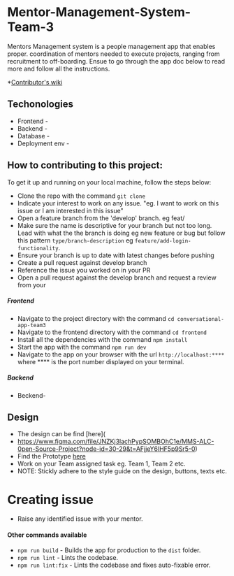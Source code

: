 # Mentor-Management-System-Team-3

Mentors Management system is a people management app that enables proper.
coordination of mentors needed to execute projects, ranging from recruitment to off-boarding. Ensue to go through the app doc below to read more and follow all the instructions.

*[Contributor's wiki](https://github.com/ALCOpenSource/Mentor-Management-System-Team-3/wiki)


## Techonologies 

* Frontend - 
* Backend - 
* Database -
* Deployment env - 

## How to contributing to this project:

To get it up and running on your local machine, follow the steps below:

- Clone the repo with the command `git clone`
- Indicate your interest to work on any issue. "eg. I want to work on this issue or I am interested in this issue"
- Open a feature branch from the 'develop' branch. eg feat/
- Make sure the name is descriptive for your branch but not too long. Lead with what the the branch is doing eg new feature or bug but follow this pattern `type/branch-description` eg `feature/add-login-functionality`.
- Ensure your branch is up to date with latest changes before pushing
- Create a pull request against develop branch
- Reference the issue you worked on in your PR
- Open a pull request against the develop branch and request a review from your

##### Frontend

- Navigate to the project directory with the command `cd conversational-app-team3`
- Navigate to the frontend directory with the command `cd frontend`
- Install all the dependencies with the command `npm install`
- Start the app with the command `npm run dev`
- Navigate to the app on your browser with the url `http://localhost:****` where **** is the port number displayed on your terminal.
##### Backend

- Beckend-
## Design

- The design can be find [here](
- https://www.figma.com/file/JNZKj3lachPypSOMBOhC1e/MMS-ALC-0pen-Source-Project?node-id=30-29&t=AFjjeY6lHF5p9Sr5-0)
- Find the Prototype [here](https://www.figma.com/proto/JNZKj3lachPypSOMBOhC1e/MMS-ALC-0pen-Source-Project?page-id=6782%3A4428&node-id=6784-8953&viewport=565%2C382%2C0.02&scaling=min-zoom&starting-point-node-id=6784%3A6712)
- Work on your Team assigned task eg. Team 1, Team 2 etc.
- NOTE: Stickly adhere to the style guide on the design, buttons, texts etc. 

# Creating issue 

- Raise any identified issue with your mentor.

#### Other commands available

- `npm run build` - Builds the app for production to the `dist` folder.
- `npm run lint` - Lints the codebase.
- `npm run lint:fix` - Lints the codebase and fixes auto-fixable error.
